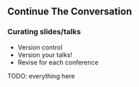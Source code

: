 ## Continue The Conversation

### Curating slides/talks

* Version control
* Version your talks!
* Revise for each conference

TODO: everything here
